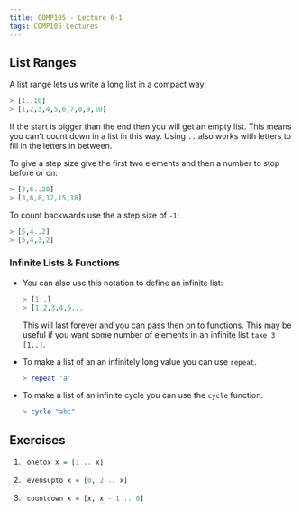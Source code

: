 ```yaml
---
title: COMP105 - Lecture 6-1
tags: COMP105 Lectures
---
```

## List Ranges
A list range lets us write a long list in a compact way:

```haskell
> [1..10]
> [1,2,3,4,5,6,7,8,9,10]
```

If the start is bigger than the end then you will get an empty list. This means you can't count down in a list in this way. Using `..` also works with letters to fill in the letters in between.

To give a step size give the first two elements and then a number to stop before or on:

```haskell
> [3,6..20]
> [3,6,8,12,15,18]
```

To count backwards use the a step size of `-1`:

```haskell
> [5,4..2]
> [5,4,3,2]
```

### Infinite Lists & Functions
* You can also use this notation to define an infinite list: 

	```haskell
	> [1..]
	> [1,2,3,4,5...
	```

	This will last forever and you can pass then on to functions. This may be useful if you want some number of elements in an infinite list `take 3 [1..]`.

* To make a list of an an infinitely long value you can use `repeat`.
	
	```haskell
	> repeat 'a'
	```
	
* To make a list of an infinite cycle you can use the `cycle` function.

	```haskell
	> cycle "abc"
	```

## Exercises
1. ```haskell
	onetox x = [1 .. x]
	```
	
1. ```haskell
	evensupto x = [0, 2 .. x]
	```
	
1. ```haskell
	countdown x = [x, x - 1 .. 0]
	```